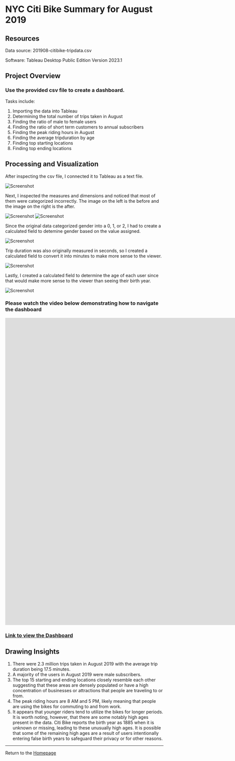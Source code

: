 # NYC Citi Bike Summary for August 2019

## Resources
Data source: 201908-citibike-tripdata.csv

Software: Tableau Desktop Public Edition Version 2023.1

## Project Overview
### Use the provided csv file to create a dashboard.

Tasks include:

1. Importing the data into Tableau
2. Determining the total number of trips taken in August
3. Finding the ratio of male to female users
4. Finding the ratio of short term customers to annual subscribers
5. Finding the peak riding hours in August
6. Finding the average tripduration by age
7. Finding top starting locations
8. Finding top ending locations


## Processing and Visualization
After inspecting the csv file, I connected it to Tableau as a text file. 

![Screenshot](Images/connect.png)

Next, I inspected the measures and dimensions and noticed that most of them were categorized incorrectly. The image on the left is the before and the image on the right is the after.

![Screenshot](Images/md1.png)   ![Screenshot](Images/md2.png)

Since the original data categorized gender into a 0, 1, or 2, I had to create a calculated field to detemine gender based on the value assigned.

![Screenshot](Images/gender_cf.png)

Trip duration was also originally measured in seconds, so I created a calculated field to convert it into minutes to make more sense to the viewer.

![Screenshot](Images/td_cf.png)

Lastly, I created a calculated field to determine the age of each user since that would make more sense to the viewer than seeing their birth year.

![Screenshot](Images/age_cf.png)

### Please watch the video below demonstrating how to navigate the dashboard

<iframe width="1917" height="979" src="https://www.youtube.com/embed/pBy1zgt0XPc" title="YouTube video player" frameborder="0" allow="accelerometer; autoplay; clipboard-write; encrypted-media; gyroscope; picture-in-picture; web-share" allowfullscreen></iframe>

### [Link to view the Dashboard](https://public.tableau.com/views/nyc201908/NYCCitiBikeSummary?:language=en-US&:display_count=n&:origin=viz_share_link)

## Drawing Insights

1. There were 2.3 million trips taken in August 2019 with the average trip duration being 17.5 minutes.
2. A majority of the users in August 2019 were male subscribers.
3. The top 15 starting and ending locations closely resemble each other suggesting that these areas are densely populated or have a high concentration of businesses or attractions that people are traveling to or from.
4. The peak riding hours are 8 AM and 5 PM, likely meaning that people are using the bikes for commuting to and from work.
5. It appears that younger riders tend to utilize the bikes for longer periods. It is worth noting, however, that there are some notably high ages present in the data. Citi Bike reports the birth year as 1885 when it is unknown or missing, leading to these unusually high ages. It is possible that some of the remaining high ages are a result of users intentionally entering false birth years to safeguard their privacy or for other reasons.

---
Return to the [Homepage](https://kenlo94.github.io/)
